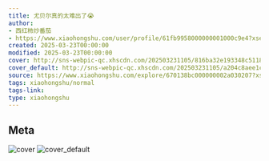 ```yaml
---
title: 尤贝尔真的太难出了😭
author:
- 西红柿炒番茄
- https://www.xiaohongshu.com/user/profile/61fb9958000000001000c9e4?xsec_token=undefined
created: 2025-03-23T00:00:00
modified: 2025-03-23T00:00:00
cover: http://sns-webpic-qc.xhscdn.com/202503231105/816ba32e193348c51182fa98240c9ef8/1040g2sg318isdeark6d05ofrj5c41if44dc2dtg!nc_n_webp_prv_1
cover_default: http://sns-webpic-qc.xhscdn.com/202503231105/a204c8aee1c218f50e223cdc160aa203/1040g2sg318isdeark6d05ofrj5c41if44dc2dtg!nc_n_webp_mw_1
source: https://www.xiaohongshu.com/explore/670138bc000000002a030207?xsec_token=ABGA1mwN_U_LVjTWcvBJ8xlrddIqD3z-Bweuok21DF8WY=
tags: xiaohongshu/normal
tags-link:
type: xiaohongshu
---
```


## Meta

![cover](http://sns-webpic-qc.xhscdn.com/202503231105/816ba32e193348c51182fa98240c9ef8/1040g2sg318isdeark6d05ofrj5c41if44dc2dtg!nc_n_webp_prv_1)
![cover_default](http://sns-webpic-qc.xhscdn.com/202503231105/a204c8aee1c218f50e223cdc160aa203/1040g2sg318isdeark6d05ofrj5c41if44dc2dtg!nc_n_webp_mw_1)
